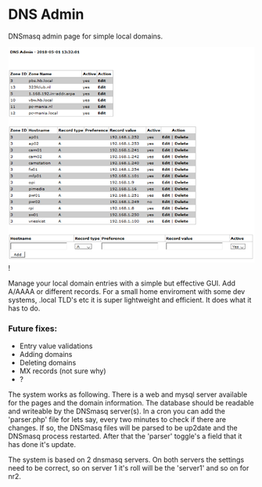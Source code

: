 # DNS Admin
DNSmasq admin page for simple local domains.

![alt text](https://github.com/barreljan/dnsadmin/raw/master/dns_admin.png "Screenie")
!

Manage your local domain entries with a simple but effective GUI. Add A/AAAA or different records.
For a small home enviroment with some dev systems, .local TLD's etc it is super lightweight and
efficient. It does what it has to do.


### Future fixes:
* Entry value validations
* Adding domains
* Deleting domains
* MX records (not sure why)
* ?
 
The system works as following. There is a web and mysql server available for the pages and the domain 
information. The database should be readable and writeable by the DNSmasq server(s).
In a cron you can add the 'parser.php' file for lets say, every two minutes to check if there are changes.
If so, the DNSmasq files will be parsed to be up2date and the DNSmasq process restarted. After that the
'parser' toggle's a field that it has done it's update.


The system is based on 2 dnsmasq servers. On both servers the settings need to be correct, so on server 1
it's roll will be the 'server1' and so on for nr2.
